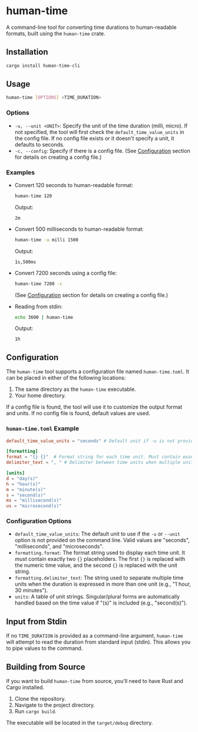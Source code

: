 # human-time

A command-line tool for converting time durations to human-readable formats, built using the `human-time` crate.

## Installation

```bash
cargo install human-time-cli
```

## Usage

```bash
human-time [OPTIONS] <TIME_DURATION>
```

### Options

- `-u, --unit <UNIT>`: Specify the unit of the time duration (milli, micro). If not specified, the tool will first check the `default_time_value_units` in the config file. If no config file exists or it doesn't specify a unit, it defaults to seconds.
- `-c, --config`: Specify if there is a config file. (See [Configuration](#configuration) section for details on creating a config file.)

### Examples

- Convert 120 seconds to human-readable format:

    ```bash
    human-time 120
    ```

    Output:

    ```text
    2m
    ```

- Convert 500 milliseconds to human-readable format:

    ```bash
    human-time -u milli 1500
    ```

    Output:

    ```text
    1s,500ms
    ```

- Convert 7200 seconds using a config file:

    ```bash
    human-time 7200 -c
    ```

    (See [Configuration](#configuration) section for details on creating a config file.)

- Reading from stdin:

    ```bash
    echo 3600 | human-time
    ```

    Output:

    ```text
    1h
    ```

## Configuration

The `human-time` tool supports a configuration file named `human-time.toml`.  It can be placed in either of the following locations:

1. The same directory as the `human-time` executable.
2. Your home directory.

If a config file is found, the tool will use it to customize the output format and units.  If no config file is found, default values are used.

### `human-time.toml` Example

```toml
default_time_value_units = "seconds" # Default unit if -u is not provided

[formatting]
format = "{} {}"  # Format string for each time unit. Must contain exactly two "{}" placeholders. The first is for the time value, the second for the unit.
delimiter_text = ", " # Delimiter between time units when multiple units are displayed

[units]
d = "day(s)"
h = "hour(s)"
m = "minute(s)"
s = "second(s)"
ms = "millisecond(s)"
us = "microsecond(s)"
```

### Configuration Options

- `default_time_value_units`:  The default unit to use if the `-u` or `--unit` option is not provided on the command line.  Valid values are "seconds", "milliseconds", and "microseconds".
- `formatting.format`: The format string used to display each time unit.  It *must* contain exactly two `{}` placeholders. The first `{}` is replaced with the numeric time value, and the second `{}` is replaced with the unit string.
- `formatting.delimiter_text`: The string used to separate multiple time units when the duration is expressed in more than one unit (e.g., "1 hour, 30 minutes").
- `units`: A table of unit strings.  Singular/plural forms are automatically handled based on the time value if "(s)" is included (e.g., "second(s)").

## Input from Stdin

If no `TIME_DURATION` is provided as a command-line argument, `human-time` will attempt to read the duration from standard input (stdin). This allows you to pipe values to the command.

## Building from Source

If you want to build `human-time` from source, you'll need to have Rust and Cargo installed.

1. Clone the repository.
2. Navigate to the project directory.
3. Run `cargo build`.

The executable will be located in the `target/debug` directory.

